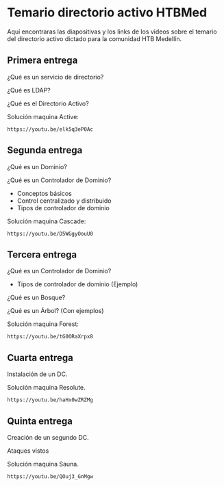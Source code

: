 # Temario directorio activo HTBMed

Aquí encontraras las diapositivas y los links de los videos sobre el temario del directorio activo dictado para la comunidad HTB Medellín.

## Primera entrega

¿Qué es un servicio de directorio?

¿Qué es LDAP?

¿Qué es el Directorio Activo?

Solución maquina Active:
```
https://youtu.be/elk5q3eP0Ac
```
## Segunda entrega

¿Qué es un Dominio?

¿Qué es un Controlador de Dominio?
  
- Conceptos básicos
- Control centralizado y distribuido
- Tipos de controlador de dominio

Solución maquina Cascade:

```
https://youtu.be/D5WGgyOouU0
```

## Tercera entrega

¿Qué es un Controlador de Dominio?
    
- Tipos de controlador de dominio (Ejemplo)

¿Qué es un Bosque?

¿Qué es un Árbol? (Con ejemplos)

Solución maquina Forest:
```
https://youtu.be/tG0ORaXrpx8
```

## Cuarta entrega

Instalación de un DC.

Solución maquina Resolute.
```
https://youtu.be/haHx0wZRZMg
```

## Quinta entrega

Creación de un segundo DC.

Ataques vistos

Solución maquina Sauna.
```
https://youtu.be/QOuj3_GnMgw
```
